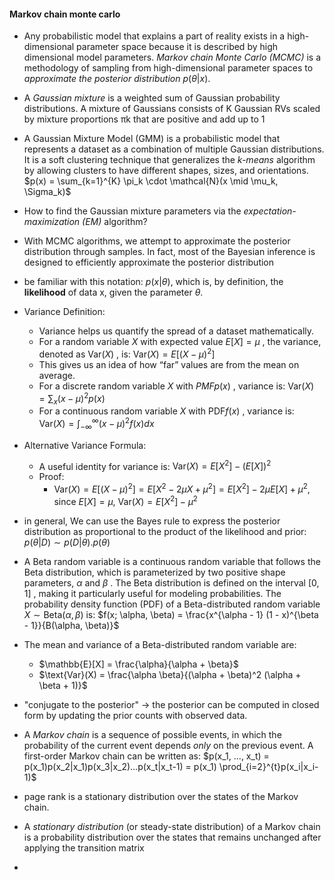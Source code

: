 #### Markov chain monte carlo

- Any probabilistic model that explains a part of reality
exists in a high-dimensional parameter space because it is described by high dimensional model parameters.
*Markov chain Monte Carlo (MCMC)* is a methodology of
sampling from high-dimensional parameter spaces to *approximate the posterior distribution* $p(\theta |x)$.

- A *Gaussian mixture* is a weighted sum of Gaussian probability distributions. A mixture of Gaussians consists of K Gaussian RVs scaled by mixture proportions πk that are positive and add up to 1

- A Gaussian Mixture Model (GMM) is a probabilistic model that represents a dataset as a combination of multiple Gaussian distributions. It is a soft clustering technique that generalizes the *k-means* algorithm by allowing clusters to have different shapes, sizes, and orientations. $p(x) = \sum_{k=1}^{K} \pi_k \cdot \mathcal{N}(x \mid \mu_k, \Sigma_k)$

- How to find the Gaussian mixture parameters via the *expectation-maximization (EM)* algorithm?

- With MCMC algorithms, we attempt to approximate the posterior distribution
through samples. In fact, most of the Bayesian inference is designed to efficiently
approximate the posterior distribution

- be familiar with this notation: $p(x|\theta)$, which is, by definition, the **likelihood** of data x, given the parameter $\theta$.

- Variance Definition:
    - Variance helps us quantify the spread of a dataset mathematically.
    - For a random variable  $X$  with expected value  $E[X] = \mu$ , the variance, denoted as  $\text{Var}(X)$ , is: $\text{Var}(X) = E[(X - \mu)^2]$
    - This gives us an idea of how “far” values are from the mean on average.
    - For a discrete random variable  $X$  with $PMF  p(x)$ , variance is: $\text{Var}(X) = \sum_{x} (x - \mu)^2 p(x)$
    - For a continuous random variable  $X$  with $\text{PDF}  f(x)$ , variance is: $\text{Var}(X) = \int_{-\infty}^{\infty} (x - \mu)^2 f(x) dx$
- Alternative Variance Formula:
    - A useful identity for variance is: $\text{Var}(X) = E[X^2] - (E[X])^2$
    - Proof:
        - $\text{Var}(X) = E[(X - \mu)^2] = E[X^2 - 2\mu X + \mu^2] = E[X^2] - 2\mu E[X] + \mu^2$,  since $E[X] = \mu$, $\text{Var}(X) = E[X^2] - \mu^2$

- in general, We can use the Bayes rule to express the posterior distribution as proportional to the product of the likelihood and prior: $p(\theta | D) \sim p(D | \theta).p(\theta)$

- A Beta random variable is a continuous random variable that follows the Beta distribution, which is parameterized by two positive shape parameters,  $\alpha$  and  $\beta$ . The Beta distribution is defined on the interval  $[0,1]$ , making it particularly useful for modeling probabilities. The probability density function (PDF) of a Beta-distributed random variable  $X \sim \text{Beta}(\alpha, \beta)$  is: $f(x; \alpha, \beta) = \frac{x^{\alpha - 1} (1 - x)^{\beta - 1}}{B(\alpha, \beta)}$

- The mean and variance of a Beta-distributed random variable are:
    - $\mathbb{E}[X] = \frac{\alpha}{\alpha + \beta}$
    - $\text{Var}(X) = \frac{\alpha \beta}{(\alpha + \beta)^2 (\alpha + \beta + 1)}$

- "conjugate to the posterior" -> the posterior can be computed in closed form by updating the prior counts with observed data.

- A *Markov chain* is a sequence of possible events, in which the probability of the current event depends *only* on the previous event. A first-order Markov chain can be written as: $p(x_1, ..., x_t) = p(x_1)p(x_2|x_1)p(x_3|x_2)...p(x_t|x_t-1) = p(x_1) \prod_{i=2}^{t}p(x_i|x_i-1)$

- page rank is a stationary distribution over the states of the Markov chain.

- A *stationary distribution* (or steady-state distribution) of a Markov chain is a probability distribution over the states that remains unchanged after applying the transition matrix

- 
































